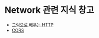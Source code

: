 # Network 관련 지식 창고

- [그림으로 배우는 HTTP](https://github.com/byhhh2/helloworld/tree/main/Network/%EA%B7%B8%EB%A6%BC%EC%9C%BC%EB%A1%9C%20%EB%B0%B0%EC%9A%B0%EB%8A%94%20HTTP)
- [CORS](https://utopian-galley-07b.notion.site/CORS-db9e450d24fd49de9390a11fa00c7284)
